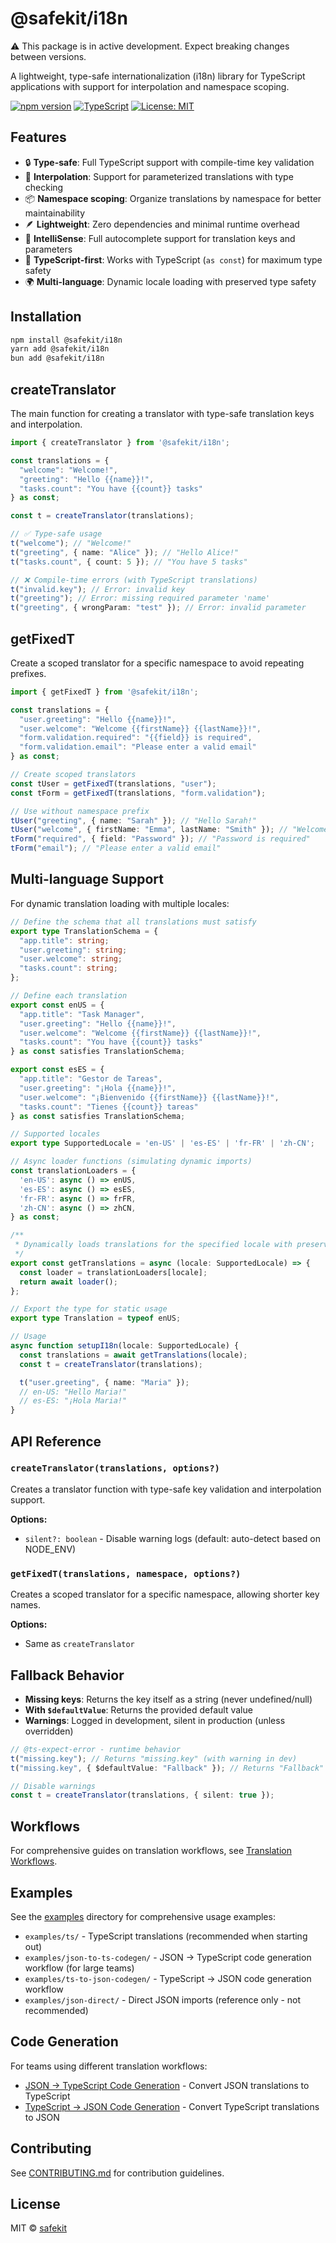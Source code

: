 # @safekit/i18n

⚠️ This package is in active development. Expect breaking changes between versions.

A lightweight, type-safe internationalization (i18n) library for TypeScript applications with support for interpolation and namespace scoping.

[![npm version](https://badge.fury.io/js/@safekit%2Fi18n.svg)](https://badge.fury.io/js/@safekit%2Fi18n)
[![TypeScript](https://img.shields.io/badge/TypeScript-5.0+-blue.svg)](https://www.typescriptlang.org/)
[![License: MIT](https://img.shields.io/badge/License-MIT-yellow.svg)](https://opensource.org/licenses/MIT)

## Features

- 🔒 **Type-safe**: Full TypeScript support with compile-time key validation
- 🔧 **Interpolation**: Support for parameterized translations with type checking
- 📦 **Namespace scoping**: Organize translations by namespace for better maintainability
- 🪶 **Lightweight**: Zero dependencies and minimal runtime overhead
- 🎯 **IntelliSense**: Full autocomplete support for translation keys and parameters
- 📁 **TypeScript-first**: Works with TypeScript (`as const`) for maximum type safety
- 🌍 **Multi-language**: Dynamic locale loading with preserved type safety

## Installation

```bash
npm install @safekit/i18n
yarn add @safekit/i18n
bun add @safekit/i18n
```

## createTranslator

The main function for creating a translator with type-safe translation keys and interpolation.

```typescript
import { createTranslator } from '@safekit/i18n';

const translations = {
  "welcome": "Welcome!",
  "greeting": "Hello {{name}}!",
  "tasks.count": "You have {{count}} tasks"
} as const;

const t = createTranslator(translations);

// ✅ Type-safe usage
t("welcome"); // "Welcome!"
t("greeting", { name: "Alice" }); // "Hello Alice!"
t("tasks.count", { count: 5 }); // "You have 5 tasks"

// ❌ Compile-time errors (with TypeScript translations)
t("invalid.key"); // Error: invalid key
t("greeting"); // Error: missing required parameter 'name'
t("greeting", { wrongParam: "test" }); // Error: invalid parameter
```

## getFixedT

Create a scoped translator for a specific namespace to avoid repeating prefixes.

```typescript
import { getFixedT } from '@safekit/i18n';

const translations = {
  "user.greeting": "Hello {{name}}!",
  "user.welcome": "Welcome {{firstName}} {{lastName}}!",
  "form.validation.required": "{{field}} is required",
  "form.validation.email": "Please enter a valid email"
} as const;

// Create scoped translators
const tUser = getFixedT(translations, "user");
const tForm = getFixedT(translations, "form.validation");

// Use without namespace prefix
tUser("greeting", { name: "Sarah" }); // "Hello Sarah!"
tUser("welcome", { firstName: "Emma", lastName: "Smith" }); // "Welcome Emma Smith!"
tForm("required", { field: "Password" }); // "Password is required"
tForm("email"); // "Please enter a valid email"
```

## Multi-language Support

For dynamic translation loading with multiple locales:

```typescript
// Define the schema that all translations must satisfy
export type TranslationSchema = {
  "app.title": string;
  "user.greeting": string;
  "user.welcome": string;
  "tasks.count": string;
};

// Define each translation
export const enUS = {
  "app.title": "Task Manager",
  "user.greeting": "Hello {{name}}!",
  "user.welcome": "Welcome {{firstName}} {{lastName}}!",
  "tasks.count": "You have {{count}} tasks"
} as const satisfies TranslationSchema;

export const esES = {
  "app.title": "Gestor de Tareas",
  "user.greeting": "¡Hola {{name}}!",
  "user.welcome": "¡Bienvenido {{firstName}} {{lastName}}!",
  "tasks.count": "Tienes {{count}} tareas"
} as const satisfies TranslationSchema;

// Supported locales
export type SupportedLocale = 'en-US' | 'es-ES' | 'fr-FR' | 'zh-CN';

// Async loader functions (simulating dynamic imports)
const translationLoaders = {
  'en-US': async () => enUS,
  'es-ES': async () => esES,
  'fr-FR': async () => frFR,
  'zh-CN': async () => zhCN,
} as const;

/**
 * Dynamically loads translations for the specified locale with preserved literal types
 */
export const getTranslations = async (locale: SupportedLocale) => {
  const loader = translationLoaders[locale];
  return await loader();
};

// Export the type for static usage
export type Translation = typeof enUS;

// Usage
async function setupI18n(locale: SupportedLocale) {
  const translations = await getTranslations(locale);
  const t = createTranslator(translations);

  t("user.greeting", { name: "Maria" });
  // en-US: "Hello Maria!"
  // es-ES: "¡Hola Maria!"
}
```

## API Reference

### `createTranslator(translations, options?)`

Creates a translator function with type-safe key validation and interpolation support.

**Options:**
- `silent?: boolean` - Disable warning logs (default: auto-detect based on NODE_ENV)

### `getFixedT(translations, namespace, options?)`

Creates a scoped translator for a specific namespace, allowing shorter key names.

**Options:**
- Same as `createTranslator`

## Fallback Behavior

- **Missing keys**: Returns the key itself as a string (never undefined/null)
- **With `$defaultValue`**: Returns the provided default value
- **Warnings**: Logged in development, silent in production (unless overridden)

```typescript
// @ts-expect-error - runtime behavior
t("missing.key"); // Returns "missing.key" (with warning in dev)
t("missing.key", { $defaultValue: "Fallback" }); // Returns "Fallback"

// Disable warnings
const t = createTranslator(translations, { silent: true });
```

## Workflows

For comprehensive guides on translation workflows, see [Translation Workflows](./docs/workflows.md).


## Examples

See the [examples](./examples/) directory for comprehensive usage examples:
- `examples/ts/` - TypeScript translations (recommended when starting out)
- `examples/json-to-ts-codegen/` - JSON → TypeScript code generation workflow (for large teams)
- `examples/ts-to-json-codegen/` - TypeScript → JSON code generation workflow
- `examples/json-direct/` - Direct JSON imports (reference only - not recommended)

## Code Generation

For teams using different translation workflows:
- [JSON → TypeScript Code Generation](./docs/json-to-ts-codegen.md) - Convert JSON translations to TypeScript
- [TypeScript → JSON Code Generation](./docs/ts-to-json-codegen.md) - Convert TypeScript translations to JSON

## Contributing

See [CONTRIBUTING.md](./CONTRIBUTING.md) for contribution guidelines.

## License

MIT © [safekit](https://github.com/safekit-labs)
